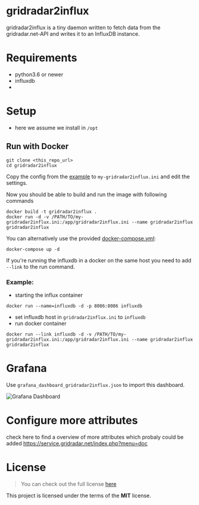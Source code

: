 # gridradar2influx

gridradar2influx is a tiny daemon written to fetch data from the gridradar.net-API and
writes it to an InfluxDB instance.


# Requirements
* python3.6 or newer
* influxdb
* 

# Setup
* here we assume we install in ```/opt```



## Run with Docker
```
git clone <this_repo_url>
cd gridradar2influx
```

Copy the config from the [example](gridradar2influx.ini-sample) to ```my-gridradar2influx.ini``` and edit
the settings.

Now you should be able to build and run the image with following commands
```
docker build -t gridradar2influx .
docker run -d -v /PATH/TO/my-gridradar2influx.ini:/app/gridradar2influx.ini --name gridradar2influx gridradar2influx
```

You can alternatively use the provided [docker-compose.yml](docker-compose.yml):
```
docker-compose up -d
```
If you're running the influxdb in a docker on the same host you need to add `--link` to the run command.

### Example:
* starting the influx container
```
docker run --name=influxdb -d -p 8086:8086 influxdb
```
* set influxdb host in `gridradar2influx.ini` to `influxdb`
* run docker container
```
docker run --link influxdb -d -v /PATH/TO/my-gridradar2influx.ini:/app/gridradar2influx.ini --name gridradar2influx gridradar2influx
```


# Grafana

Use ```grafana_dashboard_gridradar2influx.json``` to import this dashboard.


![Grafana Dashboard](grafana_dashboard.jpg)

# Configure more attributes

check here to find a overview of more attributes which probaly could be added
https://service.gridradar.net/index.php?menu=doc

# License
>You can check out the full license [here](LICENSE.txt)

This project is licensed under the terms of the **MIT** license.
